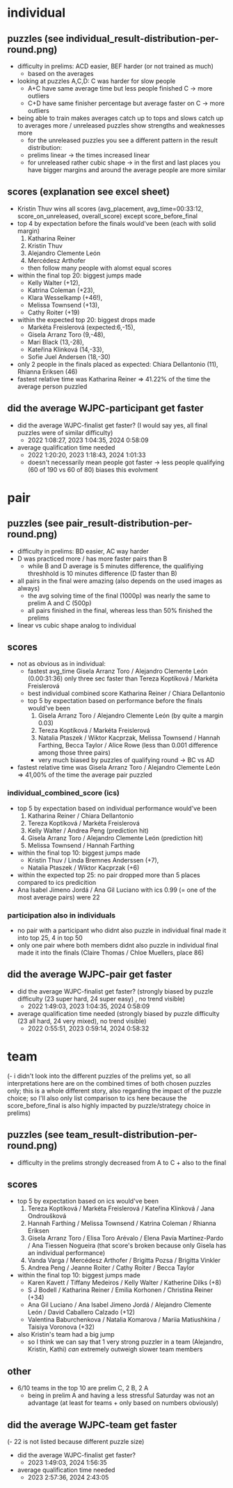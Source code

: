 # individual
## puzzles (see individual_result-distribution-per-round.png)
- difficulty in prelims: ACD easier, BEF harder (or not trained as much)
    - based on the averages
- looking at puzzles A,C,D: C was harder for slow people
    - A+C have same average time but less people finished C -> more outliers
    - C+D have same finisher percentage but average faster on C -> more outliers
- being able to train makes averages catch up to tops and slows catch up to averages more / unreleased puzzles show strengths and weaknesses more
    - for the unreleased puzzles you see a different pattern in the result distribution:
    - prelims linear -> the times increased linear
    - for unreleased rather cubic shape -> in the first and last places you have bigger margins and around the average people are more similar
## scores (explanation see excel sheet)
- Kristin Thuv wins all scores (avg_placement, avg_time=00:33:12, score_on_unreleased, overall_score) except score_before_final
- top 4 by expectation before the finals would've been (each with solid margin)
    1. Katharina Reiner
    2. Kristin Thuv
    3. Alejandro Clemente León
    4. Mercédesz Arthofer
    - then follow many people with alomst equal scores
- within the final top 20: biggest jumps made 
    - Kelly Walter (+12), 
    - Katrina Coleman (+23),
    - Klara Wesselkamp (+46!),
    - Melissa Townsend (+13),
    - Cathy Roiter (+19)
- within the expected top 20: biggest drops made
    - Markéta Freislerová (expected:6,-15), 
    - Gisela Arranz Toro (9,-48), 
    - Mari Black (13,-28), 
    - Kateřina Klinková (14,-33), 
    - Sofie Juel Andersen (18,-30)
- only 2 people in the finals placed as expected: Chiara Dellantonio (11), Rhianna Eriksen (46) 
- fastest relative time was Katharina Reiner => 41.22% of the time the average person puzzled
## did the average WJPC-participant get faster
- did the average WJPC-finalist get faster? (I would say yes, all final puzzles were of similar difficulty)
    - 2022 1:08:27, 2023 1:04:35, 2024 0:58:09
- average qualification time needed
    - 2022 1:20:20, 2023 1:18:43, 2024 1:01:33
    - doesn't necessarily mean people got faster -> less people qualifying (60 of 190 vs 60 of 80) biases this evolvment

# pair
## puzzles (see pair_result-distribution-per-round.png)
- difficulty in prelims: BD easier, AC way harder
- D was practiced more / has more faster pairs than B
    - while B and D average is 5 minutes difference, the qualifiying threshhold is 10 minutes difference (D faster than B)
- all pairs in the final were amazing (also depends on the used images as always)
    - the avg solving time of the final (1000p) was nearly the same to prelim A and C (500p)
    - all pairs finished in the final, whereas less than 50% finished the prelims
- linear vs cubic shape analog to individual
## scores 
- not as obvious as in individual:
    - fastest avg_time Gisela Arranz Toro / Alejandro Clemente León (0.00:31:36) only three sec faster than Tereza Koptíková / Markéta Freislerová
    - best individual combined score Katharina Reiner / Chiara Dellantonio
    - top 5 by expectation based on performance before the finals would've been 
        1. Gisela Arranz Toro / Alejandro Clemente León (by quite a margin 0.03)
        2. Tereza Koptíková / Markéta Freislerová
        3. Natalia Ptaszek / Wiktor Kacprzak, Melissa Townsend / Hannah Farthing, Becca Taylor / Alice Rowe (less than 0.001 difference among those three pairs)
        - very much biased by puzzles of qualifying round -> BC vs AD
- fastest relative time was Gisela Arranz Toro / Alejandro Clemente León => 41,00% of the time the average pair puzzled
### individual_combined_score (ics)
- top 5 by expectation based on individual performance would've been
    1. Katharina Reiner / Chiara Dellantonio
    2. Tereza Koptíková / Markéta Freislerová
    3. Kelly Walter / Andrea Peng (prediction hit)
    4. Gisela Arranz Toro / Alejandro Clemente León (prediction hit)
    5. Melissa Townsend / Hannah Farthing
- within the final top 10: biggest jumps made 
    - Kristin Thuv / Linda Bremnes Anderssen (+7), 
    - Natalia Ptaszek / Wiktor Kacprzak (+6)
- within the expected top 25: no pair dropped more than 5 places compared to ics predicition
- Ana Isabel Jimeno Jordá / Ana Gil Luciano with ics 0.99 (= one of the most average pairs) were 22
### participation also in individuals
- no pair with a participant who didnt also puzzle in individual final made it into top 25, 4 in top 50
- only one pair where both members didnt also puzzle in individual final made it into the finals (Claire Thomas / Chloe Muellers, place 86)
## did the average WJPC-pair get faster
- did the average WJPC-finalist get faster? (strongly biased by puzzle difficulty (23 super hard, 24 super easy) , no trend visible)
    - 2022 1:49:03, 2023 1:04:35, 2024 0:58:09
- average qualification time needed (strongly biased by puzzle difficulty (23 all hard, 24 very mixed), no trend visible)
    - 2022 0:55:51, 2023 0:59:14, 2024 0:58:32

# team
(- i didn't look into the different puzzles of the prelims yet, so all interpretations here are on the combined times of both chosen puzzles only; this is a whole different story, also regarding the impact of the puzzle choice; so I'll also only list comparison to ics here because the score_before_final is also highly impacted by puzzle/strategy choice in prelims)
## puzzles (see team_result-distribution-per-round.png)
- difficulty in the prelims strongly decreased from A to C + also to the final
## scores
- top 5 by expectation based on ics would've been
    1. Tereza Koptíková / Markéta Freislerová / Kateřina Klinková / Jana Ondroušková
    2. Hannah Farthing / Melissa Townsend / Katrina Coleman / Rhianna Eriksen
    3. Gisela Arranz Toro / Elisa Toro Arévalo / Elena Pavía Martínez-Pardo / Ana Tiessen Nogueira (that score's broken because only Gisela has an individual performance)
    4. Vanda Varga / Mercédesz Arthofer / Brigitta Pozsa / Brigitta Vinkler
    5. Andrea Peng / Jeanne Roiter / Cathy Roiter / Becca Taylor
- within the final top 10: biggest jumps made 
    - Karen Kavett / Tiffany Medeiros / Kelly Walter / Katherine Dilks (+8)
    - S J Bodell / Katharina Reiner / Emilia Korhonen / Christina Reiner (+34)
    - Ana Gil Luciano / Ana Isabel Jimeno Jordá / Alejandro Clemente León / David Caballero Calzado (+12)
    - Valentina Baburchenkova / Natalia Komarova / Mariia Matiushkina / Taisiya Voronova (+32)
- also Kristin's team had a big jump 
    - so I think we can say that 1 very strong puzzler in a team (Alejandro, Kristin, Kathi) _can_ extremely outweigh slower team members
## other
- 6/10 teams in the top 10 are prelim C, 2 B, 2 A
    - being in prelim A and having a less stressful Saturday was not an advantage (at least for teams + only based on numbers obviously)
## did the average WJPC-team get faster 
(- 22 is not listed because different puzzle size)
- did the average WJPC-finalist get faster? 
    - 2023 1:49:03, 2024 1:56:35
- average qualification time needed 
    - 2023 2:57:36, 2024 2:43:05
